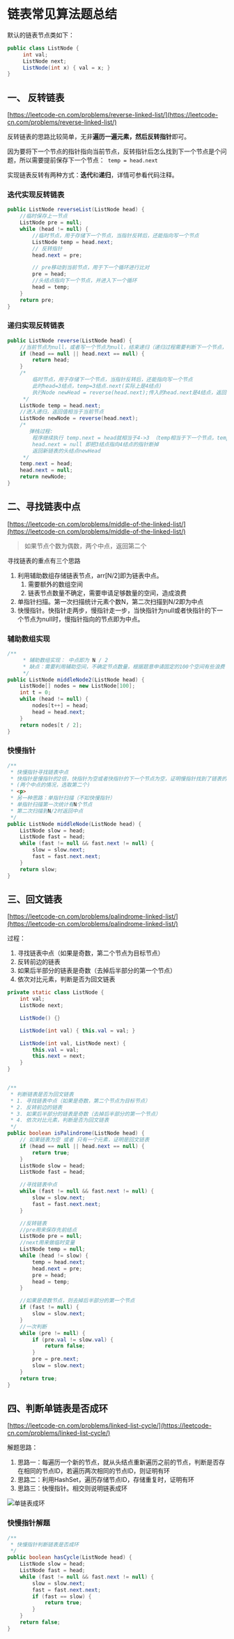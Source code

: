 # 链表常见算法题总结

默认的链表节点类如下：

```java
public class ListNode {
     int val;
     ListNode next;
     ListNode(int x) { val = x; }
}
```

## 一、 反转链表

[https://leetcode-cn.com/problems/reverse-linked-list/](https://leetcode-cn.com/problems/reverse-linked-list/)

反转链表的思路比较简单，无非**遍历一遍元素，然后反转指针**即可。

因为要将下一个节点的指针指向当前节点，反转指针后怎么找到下一个节点是个问题，所以需要提前保存下一个节点：` temp = head.next`

实现链表反转有两种方式：**迭代**和**递归**，详情可参看代码注释。

### 迭代实现反转链表

```java
public ListNode reverseList(ListNode head) {
    //临时保存上一节点
    ListNode pre = null;
    while (head != null) {
        //临时节点，用于存储下一个节点，当指针反转后，还能指向写一个节点
        ListNode temp = head.next;
        // 反转指针
        head.next = pre;

        // pre移动到当前节点，用于下一个循环进行比对
        pre = head;
        //头结点指向下一个节点，并进入下一个循环
        head = temp;
    }
    return pre;
}
```

### 递归实现反转链表

```java
public ListNode reverse(ListNode head) {
    //当前节点为null，或者写一个节点为null，结束递归（递归过程需要判断下一个节点，所以也要判断）
    if (head == null || head.next == null) {
        return head;
    }
    /*
        临时节点，用于存储下一个节点，当指针反转后，还能指向写一个节点
        此时head=3结点，temp=3结点.next(实际上是4结点)
        执行Node newHead = reverse(head.next);传入的head.next是4结点，返回的newHead是4结点
     */
    ListNode temp = head.next;
    //进入递归，返回值相当于当前节点
    ListNode newNode = reverse(head.next);
    /*
       弹栈过程:
        程序继续执行 temp.next = head就相当于4->3 （temp相当于下一个节点，temp.next相当于下一个节点的指针；即下一个节点指向当前节点，实现反转）
        head.next = null 即把3结点指向4结点的指针断掉
        返回新链表的头结点newHead
     */
    temp.next = head;
    head.next = null;
    return newNode;
}
```

## 二、寻找链表中点

[https://leetcode-cn.com/problems/middle-of-the-linked-list/](https://leetcode-cn.com/problems/middle-of-the-linked-list/)

> 如果节点个数为偶数，两个中点，返回第二个

寻找链表的重点有三个思路

1. 利用辅助数组存储链表节点，arr[N/2]即为链表中点。
   1. 需要额外的数组空间
   2. 链表节点数量不确定，需要申请足够数量的空间，造成浪费
2. 单指针扫描。第一次扫描统计元素个数N，第二次扫描到N/2即为中点
3. 快慢指针。快指针走两步，慢指针走一步，当快指针为null或者快指针的下一个节点为null时，慢指针指向的节点即为中点。

### 辅助数组实现

```java
/**
     * 辅助数组实现： 中点即为 N / 2
     * 缺点：需要利用辅助空间，不确定节点数量，根据题意申请固定的100个空间有些浪费
     */
public ListNode middleNode2(ListNode head) {
    ListNode[] nodes = new ListNode[100];
    int t = 0;
    while (head != null) {
        nodes[t++] = head;
        head = head.next;
    }
    return nodes[t / 2];
}
```

### 快慢指针

```java
/**
 * 快慢指针寻找链表中点
 * 快指针是慢指针的2倍，快指针为空或者快指针的下一个节点为空，证明慢指针找到了链表的中点
 * (两个中点的情况，选取第二个)
 * <p>
 * 另一种思路：单指针扫描（不如快慢指针）
 * 单指针扫描第一次统计有N个节点
 * 第二次扫描到N/2时返回中点
 */
public ListNode middleNode(ListNode head) {
    ListNode slow = head;
    ListNode fast = head;
    while (fast != null && fast.next != null) {
        slow = slow.next;
        fast = fast.next.next;
    }
    return slow;
}
```

## 三、回文链表

[https://leetcode-cn.com/problems/palindrome-linked-list/](https://leetcode-cn.com/problems/palindrome-linked-list/)

过程：

1. 寻找链表中点（如果是奇数，第二个节点为目标节点）
2. 反转前边的链表
3. 如果后半部分的链表是奇数（去掉后半部分的第一个节点）
4. 依次对比元素，判断是否为回文链表

```java
private static class ListNode {
    int val;
    ListNode next;

    ListNode() {}

    ListNode(int val) { this.val = val; }

    ListNode(int val, ListNode next) {
        this.val = val;
        this.next = next;
    }
}


/**
 * 判断链表是否为回文链表
 * 1. 寻找链表中点（如果是奇数，第二个节点为目标节点）
 * 2. 反转前边的链表
 * 3. 如果后半部分的链表是奇数（去掉后半部分的第一个节点）
 * 4. 依次对比元素，判断是否为回文链表
 */
public boolean isPalindrome(ListNode head) {
    // 如果链表为空 或者 只有一个元素，证明是回文链表
    if (head == null || head.next == null) {
        return true;
    }
    ListNode slow = head;
    ListNode fast = head;

    //寻找链表中点
    while (fast != null && fast.next != null) {
        slow = slow.next;
        fast = fast.next.next;
    }

    //反转链表
    //pre用来保存先前结点
    ListNode pre = null;
    //next用来做临时变量
    ListNode temp = null;
    while (head != slow) {
        temp = head.next;
        head.next = pre;
        pre = head;
        head = temp;
    }

    //如果是奇数节点，则去掉后半部分的第一个节点
    if (fast != null) {
        slow = slow.next;
    }
    //一次判断
    while (pre != null) {
        if (pre.val != slow.val) {
            return false;
        }
        pre = pre.next;
        slow = slow.next;
    }
    return true;
}
```

## 四、判断单链表是否成环

[https://leetcode-cn.com/problems/linked-list-cycle/](https://leetcode-cn.com/problems/linked-list-cycle/)

解题思路：

 1. 思路一：每遍历一个新的节点，就从头结点重新遍历之前的节点，判断是否存在相同的节点ID，若遍历两次相同的节点ID，则证明有环
 2. 思路二：利用HashSet，遍历存储节点ID，存储重复时，证明有环
 3. 思路三：快慢指针。相交则说明链表成环

![单链表成环](https://cos.duktig.cn/typora/202109062136574.gif)

### 快慢指针解题

```java
/**
 * 快慢指针判断链表是否成环
 */
public boolean hasCycle(ListNode head) {
    ListNode slow = head;
    ListNode fast = head;
    while (fast != null && fast.next != null) {
        slow = slow.next;
        fast = fast.next.next;
        if (fast == slow) {
            return true;
        }
    }
    return false;
}
```





